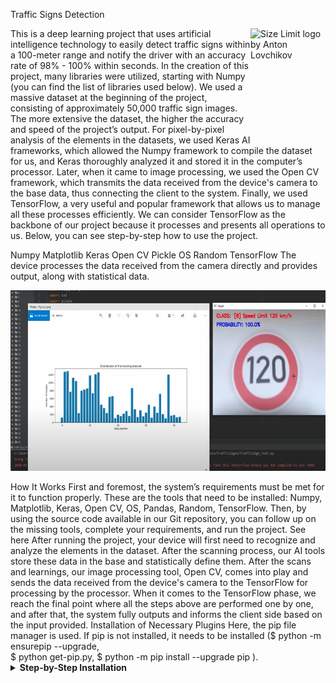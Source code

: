 Traffic Signs Detection


<img src="https://ai.github.io/size-limit/logo.svg" align="right" alt="Size Limit logo by Anton Lovchikov" width="120" height="178">
This is a deep learning project that uses artificial intelligence technology to easily detect traffic signs within a 100-meter range and notify the driver with an accuracy rate of 98% - 100% within seconds. In the creation of this project, many libraries were utilized, starting with Numpy (you can find the list of libraries used below). We used a massive dataset at the beginning of the project, consisting of approximately 50,000 traffic sign images. The more extensive the dataset, the higher the accuracy and speed of the project’s output. For pixel-by-pixel analysis of the elements in the datasets, we used Keras AI frameworks, which allowed the Numpy framework to compile the dataset for us, and Keras thoroughly analyzed it and stored it in the computer’s processor. Later, when it came to image processing, we used the Open CV framework, which transmits the data received from the device's camera to the base data, thus connecting the client to the system. Finally, we used TensorFlow, a very useful and popular framework that allows us to manage all these processes efficiently. We can consider TensorFlow as the backbone of our project because it processes and presents all operations to us. Below, you can see step-by-step how to use the project.

Numpy
Matplotlib
Keras
Open CV
Pickle
OS
Random
TensorFlow
The device processes the data received from the camera directly and provides output, along with statistical data.

<p align="center">
<img src="https://github.com/yusufaras104/Open_CV/blob/main/assest/images/opencv.png" alt="Size Limit comment in pull request about bundle size changes" width="686" height="289">
</p>
How It Works
First and foremost, the system’s requirements must be met for it to function properly. These are the tools that need to be installed: Numpy, Matplotlib, Keras, Open CV, OS, Pandas, Random, TensorFlow.
Then, by using the source code available in our Git repository, you can follow up on the missing tools, complete your requirements, and run the project. See here
After running the project, your device will first need to recognize and analyze the elements in the dataset.
After the scanning process, our AI tools store these data in the base and statistically define them.
After the scans and learnings, our image processing tool, Open CV, comes into play and sends the data received from the device's camera to the TensorFlow for processing by the processor.
When it comes to the TensorFlow phase, we reach the final point where all the steps above are performed one by one, and after that, the system fully outputs and informs the client side based on the input provided.
Installation of Necessary Plugins
Here, the pip file manager is used. If pip is not installed, it needs to be installed ($ python -m ensurepip --upgrade, <br>
$ python get-pip.py, $ python -m pip install --upgrade pip ).

<details><summary><b>Step-by-Step Installation</b></summary>
Numpy :
pip install numpy
Matplotlib : pip install matplotlib
Keras : $ pip install --upgrade pip, $ pip install tensorflow, $ pip install tf-nightly
Open CV :
diff
Copy code
+ git clone https://github.com/opencv/opencv
+ git -C opencv checkout <some-tag>
+ # optionally
+ git clone https://github.com/opencv/opencv_contrib
+ git -C opencv_contrib checkout <same-tag-as-opencv> 
+ # optionally
+ git clone https://github.com/opencv/opencv_extra
+ git -C opencv_extra checkout <same-tag-as-opencv>
Pandas:
diff
Copy code
1. Download Anaconda and the latest version of Python for your operating system, run the installer, and follow the steps. Please keep in mind:

+ It is not necessary (and not recommended) to install Anaconda as root or administrator.
+ When asked if you want to start Anaconda3, respond with yes.
+ Restart the terminal after completing the installation.
+ Detailed instructions on how to install Anaconda can be found in the Anaconda documentation.

2. Start JupyterLab from the Anaconda prompt (or terminal on Linux or MacOS):

<img src="https://pandas.pydata.org/static/img/install/anaconda_prompt.png"
alt="Size Limit comment in pull request about bundle size changes"
width="686" height="289">

</p>
  ```
```diff
  3. In JupyterLab, create a new notebook (Python 3):
  ,,,
  <img src="https://pandas.pydata.org/static/img/install/jupyterlab_home.png"
  alt="Size Limit comment in pull request about bundle size changes"
  width="686" height="289">
diff
Copy code
4. In the first cell of the notebook, import pandas and check the version as follows:
<img src="https://pandas.pydata.org/static/img/install/pandas_import_and_version.png"
alt="Size Limit comment in pull request about bundle size changes"
width="686" height="289">

diff
Copy code
5. You are now ready to use pandas, and you can write your code in the subsequent cells.
</details>